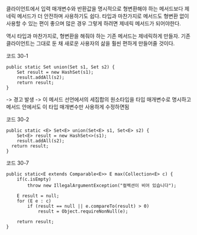 클라이언트에서 입력 매개변수와 반환값을 명시적으로 형변환해야 하는 메서드보다 제네릭 메서드가 더 안전하며 사용하기도 쉽다. 타입과 마찬가지로
메서드도 형변환 없이 사용할 수 있는 편이 좋으며 많은 경우 그렇게 하려면 제네릭 메서드가 되어야한다.

역시 타입과 마찬가지로, 형변환을 해줘야 하는 기존 메서드는 제네릭하게 만들자.
기존클라이언트는 그대로 둔 채 새로운 사용자의 삶을 훨씬 편하게 만들어줄 것이다. 


코드 30-1
```
public static Set union(Set s1, Set s2) {
	Set result = new HashSet(s1);
	result.addAll(s2);
	return result;
} 
```
-> 경고 발생 -> 이 메서드 선언에서의 세집합의 원소타입을 타입 매개변수로 명시하고 메서드 안에서도 이 타입 매개변수만 사용하게 수정하면됨

코드 30-2 
```
public static <E> Set<E> union(Set<E> s1, Set<E> s2) {
	Set<E> result = new HashSet<>(s1);
	result.addAll(s2);
  return result;
}
```
코드 30-7
```
public static<E extends Comparable<E>> E max(Collection<E> c) {
	if(c.isEmpty)
		throw new IllegalArgumentException("컬렉션이 비어 있습니다");
		
	E result = null;
	for (E e : c)
		if (result == null || e.compareTo(result) > 0)
			result = Object.requireNonNull(e);
			
	return result;
}
```
